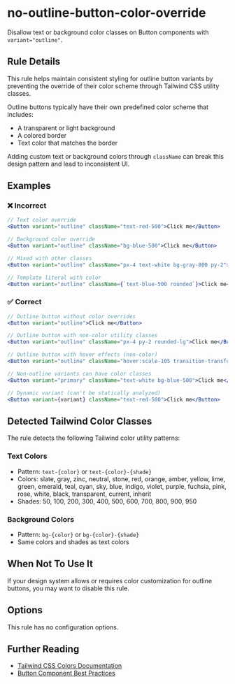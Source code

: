 # no-outline-button-color-override

Disallow text or background color classes on Button components with `variant="outline"`.

## Rule Details

This rule helps maintain consistent styling for outline button variants by preventing the override of their color scheme through Tailwind CSS utility classes.

Outline buttons typically have their own predefined color scheme that includes:

- A transparent or light background
- A colored border
- Text color that matches the border

Adding custom text or background colors through `className` can break this design pattern and lead to inconsistent UI.

## Examples

### ❌ Incorrect

```jsx
// Text color override
<Button variant="outline" className="text-red-500">Click me</Button>

// Background color override
<Button variant="outline" className="bg-blue-500">Click me</Button>

// Mixed with other classes
<Button variant="outline" className="px-4 text-white bg-gray-800 py-2">Click me</Button>

// Template literal with color
<Button variant="outline" className={`text-blue-500 rounded`}>Click me</Button>
```

### ✅ Correct

```jsx
// Outline button without color overrides
<Button variant="outline">Click me</Button>

// Outline button with non-color utility classes
<Button variant="outline" className="px-4 py-2 rounded-lg">Click me</Button>

// Outline button with hover effects (non-color)
<Button variant="outline" className="hover:scale-105 transition-transform">Click me</Button>

// Non-outline variants can have color classes
<Button variant="primary" className="text-white bg-blue-500">Click me</Button>

// Dynamic variant (can't be statically analyzed)
<Button variant={variant} className="text-red-500">Click me</Button>
```

## Detected Tailwind Color Classes

The rule detects the following Tailwind color utility patterns:

### Text Colors

- Pattern: `text-{color}` or `text-{color}-{shade}`
- Colors: slate, gray, zinc, neutral, stone, red, orange, amber, yellow, lime, green, emerald, teal, cyan, sky, blue, indigo, violet, purple, fuchsia, pink, rose, white, black, transparent, current, inherit
- Shades: 50, 100, 200, 300, 400, 500, 600, 700, 800, 900, 950

### Background Colors

- Pattern: `bg-{color}` or `bg-{color}-{shade}`
- Same colors and shades as text colors

## When Not To Use It

If your design system allows or requires color customization for outline buttons, you may want to disable this rule.

## Options

This rule has no configuration options.

## Further Reading

- [Tailwind CSS Colors Documentation](https://tailwindcss.com/docs/customizing-colors)
- [Button Component Best Practices](https://www.w3.org/WAI/ARIA/apg/patterns/button/)
